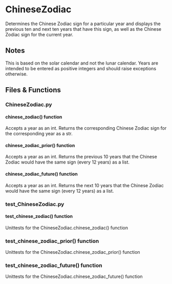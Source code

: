 # ChineseZodiac

Determines the Chinese Zodiac sign for a particular year and displays the previous ten and next ten years that have this sign, as well as the Chinese Zodiac sign for the current year.

## Notes

This is based on the solar calendar and not the lunar calendar.  Years are intended to be entered as positive integers and should raise exceptions otherwise.

## Files & Functions

### ChineseZodiac.py

#### chinese_zodiac() function

Accepts a year as an int.  Returns the corresponding Chinese Zodiac sign for the corresponding year as a str.

#### chinese_zodiac_prior() function

Accepts a year as an int.  Returns the previous 10 years that the Chinese Zodiac would have the same sign (every 12 years) as a list.

#### chinese_zodiac_future() function

Accepts a year as an int.  Returns the next 10 years that the Chinese Zodiac would have the same sign (every 12 years) as a list.


### test_ChineseZodiac.py

#### test_chinese_zodiac() function

Unittests for the ChineseZodiac.chinese_zodiac() function

### test_chinese_zodiac_prior() function

Unittests for the ChineseZodiac.chinese_zodiac_prior() function

### test_chinese_zodiac_future() function

Unittests for the ChineseZodiac.chinese_zodiac_future() function
